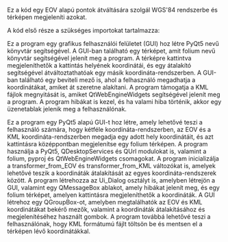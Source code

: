 Ez a kód egy EOV alapú pontok átváltására szolgál WGS'84 rendszerbe és térképen megjeleníti azokat.

A kód első része a szükséges importokat tartalmazza:


Ez a program egy grafikus felhasználói felületet (GUI) hoz létre PyQt5 nevű könyvtár segítségével. A GUI-ban található egy térképet, amit folium nevű könyvtár segítségével jelenít meg a program. A térképre kattintva megjeleníthetők a kattintás helyének koordinátái, és egy átalakító segítségével átváltoztathatóak egy másik koordináta-rendszerben. A GUI-ban található egy beviteli mező is, ahol a felhasználó megadhatja a koordinátákat, amiket át szeretne alakítani. A program támogatja a KML fájlok megnyitását is, amiket QtWebEngineWidgets segítségével jelenít meg a program. A program hibákat is kezel, és ha valami hiba történik, akkor egy üzenetablak jelenik meg a felhasználónak.


Ez a program egy PyQt5 alapú GUI-t hoz létre, amely lehetővé teszi a felhasználó számára, hogy kétféle koordináta-rendszerben, az EOV és a KML koordináta-rendszerben megadja egy adott hely koordinátáit, és azt kattintásra középpontban megjelenítse egy folium térképen. A program használja a PyQt5, QDesktopServices és QUrl modulokat is, valamint a folium, pyproj és QtWebEngineWidgets csomagokat. A program inicializálja a transformer_from_EOV és transformer_from_KML változókat is, amelyek lehetővé teszik a koordináták átalakítását az egyes koordináta-rendszerek között. A program létrehozza az Ui_Dialog osztályt is, amelyben létrejön a GUI, valamint egy QMessageBox ablakot, amely hibákat jelenít meg, és egy folium térképet, amelyen kattintásra megjeleníthetők a koordináták. A GUI létrehoz egy QGroupBox-ot, amelyben megtalálhatók az EOV és KML koordinátákat bekérő mezők, valamint a koordináták átalakításához és megjelenítéséhez használt gombok. A program továbbá lehetővé teszi a felhasználónak, hogy KML formátumú fájlt töltsön be és mentsen el a térképen lévő koordinátákkal.